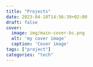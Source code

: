 ```yaml
---
title: "Projects"
date: 2023-04-10T14:56:39+02:00
draft: false
cover:
  image: img/main-cover-bc.png
  alt: 'my cover image'
  caption: 'Cover image'
tags: ["project"]
categories: "tech"
---
```


